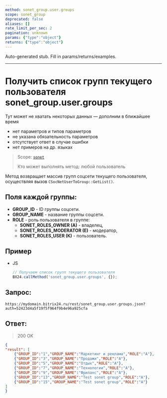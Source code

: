 ```yaml
---
method: sonet_group.user.groups
scope: sonet_group
deprecated: false
aliases: []
rate_limit_per_sec: 2
pagination: unknown
params: {"type":"object"}
returns: {"type":"object"}
---
```


Auto-generated stub. Fill in params/returns/examples.

---

# Получить список групп текущего пользователя sonet_group.user.groups



Тут может не хватать некоторых данных — дополним в ближайшее время







- нет параметров и типов параметров
- не указана обязательность параметров
- отсутствует ответ в случае ошибки
- нет примеров на др. языках





> Scope: [`sonet`](../scopes/permissions.md)
>
> Кто может выполнять метод: любой пользователь

Метод возвращает массив групп соцсети текущего пользователя, осуществляя вызов `CSocNetUserToGroup::GetList()`.

## Поля каждой группы:

- **GROUP_ID** - ID группы соцсети.
- **GROUP_NAME** - название группы соцсети.
- **ROLE** - роль пользователя в группе:
  - **SONET_ROLES_OWNER (A)** - владелец,
  - **SONET_ROLES_MODERATOR (E)** - модератор,
  - **SONET_ROLES_USER (K)** - пользователь.

## Пример



- JS

    ```js
    // Получаем список групп текущего пользователя
    BX24.callMethod('sonet_group.user.groups', {});
    ```






## Запрос:

```
https://mydomain.bitrix24.ru/rest/sonet_group.user.groups.json?auth=52423d4a5f19f5f964f9b4e96a925cfa
```

## Ответ:

>200 OK

```json
{
"result": [
    {"GROUP_ID":"1","GROUP_NAME":"Маркетинг и реклама","ROLE":"A"},
    {"GROUP_ID":"3","GROUP_NAME":"Продажи","ROLE":"A"},
    {"GROUP_ID":"5","GROUP_NAME":"Отдых","ROLE":"A"},
    {"GROUP_ID":"7","GROUP_NAME":"Технологии","ROLE":"A"},
    {"GROUP_ID":"9","GROUP_NAME":"Фриланс","ROLE":"A"},
    {"GROUP_ID":"13","GROUP_NAME":"Test sonet group","ROLE":"A"},
    {"GROUP_ID":"15","GROUP_NAME":"Test sonet group","ROLE":"A"}
]
}
```
